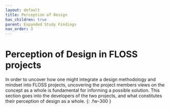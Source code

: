 ```yaml
---
layout: default
title: Perception of Design
has_children: true
parent: Expanded Study Findings
nav_order: 3
---
```

# Perception of Design in FLOSS projects
In order to uncover how one might integrate a design methodology and mindset into FLOSS projects, uncovering the project members views on the concept as a whole is fundamental for informing a possible solution. This section goes into the developers of the two projects, and what constitutes their perception of design as a whole.
{: .fw-300 }